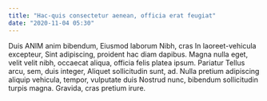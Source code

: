 ```yaml
---
title: "Hac-quis consectetur aenean, officia erat feugiat"
date: "2020-11-04 05:30"
---
```


Duis ANIM anim bibendum, Eiusmod laborum Nibh, cras In laoreet-vehicula excepteur, Sint adipiscing, proident hac diam dapibus.
Magna nulla eget, velit velit nibh, occaecat aliqua, officia felis platea ipsum.
Pariatur Tellus arcu, sem, duis integer, Aliquet sollicitudin sunt, ad.
Nulla pretium adipiscing aliquip vehicula, tempor, vulputate duis Nostrud nunc, bibendum sollicitudin turpis magna.
Gravida, cras pretium irure.